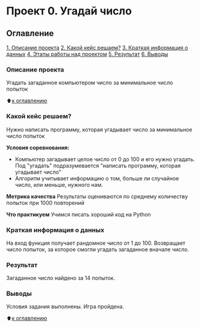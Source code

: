 # Проект 0. Угадай число

## Оглавление
[1. Описание проекта](https://github.com/oanya200/sf_data_science/tree/main/project_0/README.md#Описание-проекта)
[2. Какой кейс решаем?](https://github.com/oanya200/sf_data_science/tree/main/project_0/README.md#Какой-кейс-решаем)
[3. Краткая информация о данных](https://github.com/oanya200/sf_data_science/tree/main/project_0/README.md#Краткая-информация-о-данных)
[4. Этапы работы над проектом](https://github.com/oanya200/sf_data_science/tree/main/project_0/README.md#Этапы-работы-над-проектом)
[5. Результат](https://github.com/oanya200/sf_data_science/tree/main/project_0/README.md#Результат)
[6. Выводы](https://github.com/oanya200/sf_data_science/tree/main/project_0/README.md#Выводы)

### Описание проекта
Угадать загаданное компьютером число за минимальное число попыток

:arrow_up:[к оглавлению](https://github.com/oanya200/sf_data_science/tree/main/project_0/README.md#Оглавление)

### Какой кейс решаем? 
Нужно написать программу, которая угадывает число за минимальное число попыток

**Условия соревнования:**
- Компьютер загадывает целое число от 0 до 100 и его нужно угадать. Под "угадать" подразумевается "написать программу, которая угадывает число"
- Алгоритм учитывает информацию о том, больше ли случайное число, или меньше, нужного нам.

**Метрика качества**
Результаты оцениваются по среднему количеству попыток при 1000 повторений

**Что практикуем**
Учимся писать хороший код на Python

### Краткая информация о данных
На вход функция получает рандомное число от 1 до 100.
Возвращает число попыток, за которое смогли угадать загаданное вначале число.

### Результат
Загаданное число найдено за 14 попыток.

### Выводы
Условия задания выполнены.
Игра пройдена.

:arrow_up:[к оглавлению](https://github.com/oanya200/sf_data_science/tree/main/project_0/README.md#Оглавление)